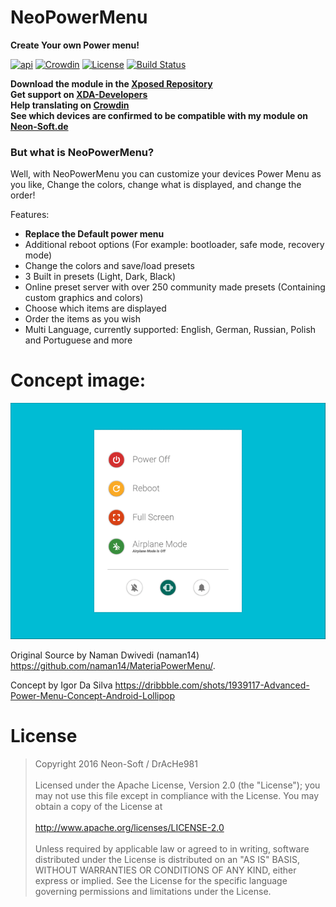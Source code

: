 # NeoPowerMenu
**Create Your own Power menu!**

[![api](https://img.shields.io/badge/api-16%2B-brightgreen.svg)]()
[![Crowdin](https://d322cqt584bo4o.cloudfront.net/neopowermenu/localized.svg)](https://crowdin.com/project/neopowermenu)
[![License](https://img.shields.io/badge/License-Apache%202.0-brightgreen.svg)](http://www.apache.org/licenses/LICENSE-2.0)
[![Build Status](https://travis-ci.org/DrAcHe981/NeoPowerMenu.svg?branch=master)](https://travis-ci.org/DrAcHe981/NeoPowerMenu)

**Download the module in the [Xposed Repository](https://repo.xposed.info/module/de.NeonSoft.neopowermenu)**<br>
**Get support on [XDA-Developers](http://forum.xda-developers.com/xposed/modules/mod-neopowermenu-t3324581)**<br>
**Help translating on [Crowdin](https://crowdin.com/project/neopowermenu)**<br>
**See which devices are confirmed to be compatible with my module on [Neon-Soft.de](https://neon-soft.de/page/npm/#devices)**

### But what is NeoPowerMenu?
Well, with NeoPowerMenu you can customize your devices Power Menu as you like,
Change the colors, change what is displayed, and change the order!

Features:
* **Replace the Default power menu**
* Additional reboot options (For example: bootloader, safe mode, recovery mode)
* Change the colors and save/load presets
* 3 Built in presets (Light, Dark, Black)
* Online preset server with over 250 community made presets (Containing custom graphics and colors)
* Choose which items are displayed
* Order the items as you wish
* Multi Language, currently supported: English, German, Russian, Polish and Portuguese and more

Concept image:
===============
![alt tag](https://raw.githubusercontent.com/DrAcHe981/NeoPowerMenu/master/demo.gif)

 Original Source by Naman Dwivedi (naman14)
 https://github.com/naman14/MateriaPowerMenu/.
 
 Concept by Igor Da Silva
 https://dribbble.com/shots/1939117-Advanced-Power-Menu-Concept-Android-Lollipop﻿


License
===============
>Copyright 2016 Neon-Soft / DrAcHe981<br><br>
>Licensed under the Apache License, Version 2.0 (the "License");
you may not use this file except in compliance with the License.
You may obtain a copy of the License at<br><br>
>http://www.apache.org/licenses/LICENSE-2.0<br><br>
>Unless required by applicable law or agreed to in writing, software
distributed under the License is distributed on an "AS IS" BASIS,
WITHOUT WARRANTIES OR CONDITIONS OF ANY KIND, either express or implied.
See the License for the specific language governing permissions and
limitations under the License.
